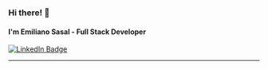 ### Hi there! 🖖

#### I'm Emiliano Sasal - Full Stack Developer


<div id="badges">
  <a href="https://www.linkedin.com/in/emiliano-sasal/">
    <img src="https://img.shields.io/badge/LinkedIn-blue?style=for-the-badge&logo=linkedin&logoColor=white" alt="LinkedIn Badge"/>
   </a>
</div>

---
